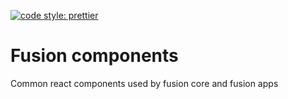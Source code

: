 [![code style: prettier](https://img.shields.io/badge/code_style-prettier-ff69b4.svg?style=flat-square)](https://github.com/prettier/prettier)

# Fusion components

Common react components used by fusion core and fusion apps
